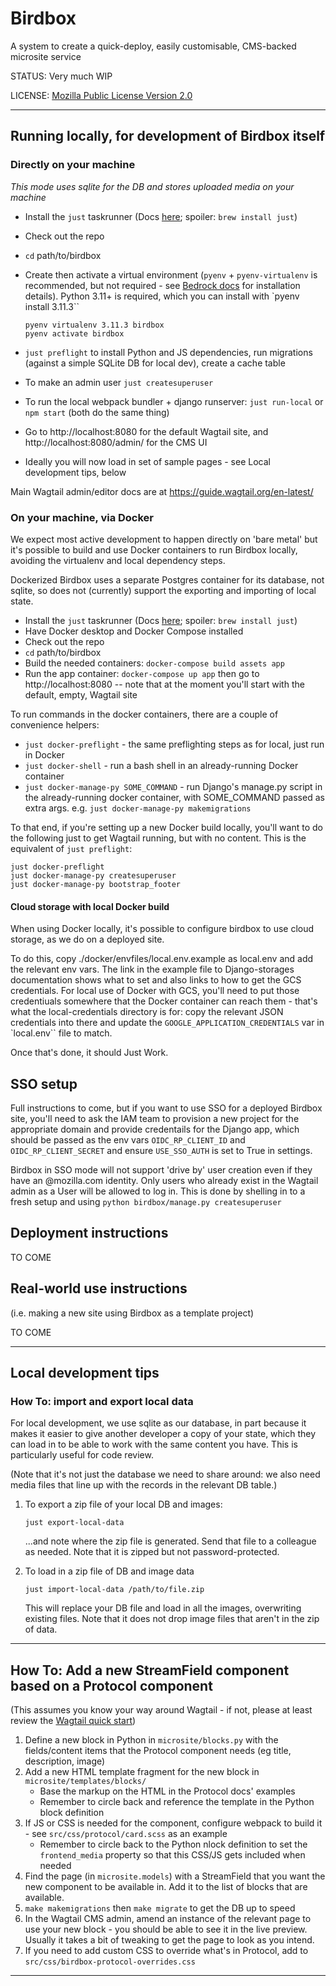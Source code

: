 # Birdbox

A system to create a quick-deploy, easily customisable, CMS-backed microsite service

STATUS: Very much WIP

LICENSE: [Mozilla Public License Version 2.0](LICENSE)

----

## Running locally, for development of Birdbox itself

### Directly on your machine

_This mode uses sqlite for the DB and stores uploaded media on your machine_


* Install the `just` taskrunner (Docs [here](https://github.com/casey/just); spoiler: `brew install just`)
* Check out the repo
* `cd` path/to/birdbox
* Create then activate a virtual environment (`pyenv` + `pyenv-virtualenv` is recommended, but not required - see [Bedrock docs](https://bedrock.readthedocs.io/en/latest/install.html#local-installation) for installation details). Python 3.11+ is required, which you can install with `pyenv install 3.11.3``

    ```
    pyenv virtualenv 3.11.3 birdbox
    pyenv activate birdbox
    ```

* `just preflight` to install Python and JS dependencies, run migrations (against a simple SQLite DB for local dev), create a cache table
* To make an admin user `just createsuperuser`
* To run the local webpack bundler + django runserver: `just run-local` or `npm start` (both do the same thing)
* Go to http://localhost:8080 for the default Wagtail site, and http://localhost:8080/admin/ for the CMS UI
* Ideally you will now load in set of sample pages - see Local development tips, below

Main Wagtail admin/editor docs are at https://guide.wagtail.org/en-latest/


### On your machine, via Docker

We expect most active development to happen directly on 'bare metal' but it's possible to build  and use Docker containers to run Birdbox locally, avoiding the virtualenv and local dependency steps.

Dockerized Birdbox uses a separate Postgres container for its database, not sqlite, so does not (currently) support the exporting and importing of local state.

* Install the `just` taskrunner (Docs [here](https://github.com/casey/just); spoiler: `brew install just`)
* Have Docker desktop and Docker Compose installed
* Check out the repo
* `cd` path/to/birdbox
* Build the needed containers: `docker-compose build assets app`
* Run the app container: `docker-compose up app` then go to http://localhost:8080 -- note that at the moment you'll start with the default, empty, Wagtail site

To run commands in the docker containers, there are a couple of convenience helpers:

* `just docker-preflight` - the same preflighting steps as for local, just run in Docker
* `just docker-shell` - run a bash shell in an already-running Docker container
* `just docker-manage-py SOME_COMMAND` - run Django's manage.py script in the already-running docker container, with SOME_COMMAND passed as extra args. e.g. `just docker-manage-py makemigrations`

To that end, if you're setting up a new Docker build locally, you'll want to do the following just
to get Wagtail running, but with no content. This is the equivalent of `just preflight`:

```
just docker-preflight
just docker-manage-py createsuperuser
just docker-manage-py bootstrap_footer
```

#### Cloud storage with local Docker build

When using Docker locally, it's possible to configure birdbox to use cloud storage, as we do on a deployed site.

To do this, copy ./docker/envfiles/local.env.example as local.env and add the relevant env vars. The link in the example file to Django-storages documentation shows what to set and also links to how to get the GCS credentials. For local use of Docker with GCS, you'll need to put those credentiuals somewhere that the Docker container can reach them - that's what the local-credentials directory is for: copy the relevant JSON credentials into there and update the  `GOOGLE_APPLICATION_CREDENTIALS` var in `local.env`` file to match.

Once that's done, it should Just Work.


## SSO setup

Full instructions to come, but if you want to use SSO for a deployed Birdbox site, you'll need to ask the IAM team to
provision a new project for the appropriate domain and provide credentails for the Django app, which should be passed
as the env vars `OIDC_RP_CLIENT_ID` and `OIDC_RP_CLIENT_SECRET` and ensure `USE_SSO_AUTH` is set to True in settings.

Birdbox in SSO mode will not support 'drive by' user creation even if they have an @mozilla.com identity. Only users who already exist in the Wagtail admin as a User will be allowed to log in. This is done by shelling in to a fresh setup and using `python birdbox/manage.py createsuperuser`


## Deployment instructions

TO COME

## Real-world use instructions

(i.e. making a new site using Birdbox as a template project)

TO COME

----

## Local development tips

### How To: import and export local data

For local development, we use sqlite as our database, in part because it makes it easier to give another developer a copy of your state, which they can load in to be able to work with the same content you have. This is particularly useful for code review.

(Note that it's not just the database we need to share around: we also need media files that line up with the records in the relevant DB table.)

1. To export a zip file of your local DB and images:

    `just export-local-data`

    ...and note where the zip file is generated. Send that file to a colleague as needed. Note that it is zipped but not password-protected.

2. To load in a zip file of DB and image data

    `just import-local-data /path/to/file.zip`

    This will replace your DB file and load in all the images, overwriting existing files. Note that it does not drop image files that aren't in the zip of data.


----
## How To: Add a new StreamField component based on a Protocol component

(This assumes you know your way around Wagtail - if not, please at least review the [Wagtail quick start](https://docs.wagtail.org/en/stable/getting_started/index.html))

1. Define a new block in Python in `microsite/blocks.py` with the fields/content items that the Protocol component needs (eg title, description, image)
2. Add a new HTML template fragment for the new block in `microsite/templates/blocks/`
    * Base the markup on the HTML in the Protocol docs' examples
    * Remember to circle back and reference the template in the Python block definition
3. If JS or CSS is needed for the component, configure webpack to build it - see `src/css/protocol/card.scss` as an example
    * Remember to circle back to the Python nlock definition to set the `frontend_media` property so that this CSS/JS gets included when needed
4. Find the page (in `microsite.models`) with a StreamField that you want the new component to be available in. Add it to the list of blocks that are available.
5. `make makemigrations` then `make migrate` to get the DB up to speed
6. In the Wagtail CMS admin, amend an instance of the relevant page to use your new block - you should be able to see it in the live preview. Usually it takes a bit of tweaking to get the page to look as you intend.
7. If you need to add custom CSS to override what's in Protocol, add to `src/css/birdbox-protocol-overrides.css`

----

